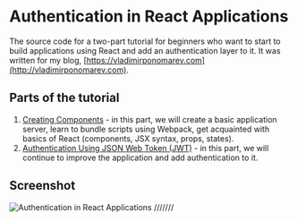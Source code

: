 Authentication in React Applications
====================================
The source code for a two-part tutorial for beginners who want to start to build applications using React and add an authentication layer to it. It was written for my blog, [https://vladimirponomarev.com](http://vladimirponomarev.com).

Parts of the tutorial
---------------------
1. [Creating Components](https://vladimirponomarev.com/blog/authentication-in-react-apps-creating-components) - in this part, we will create a basic application server, learn to bundle scripts using Webpack, get acquainted with basics of React (components, JSX syntax, props, states).
2. [Authentication Using JSON Web Token (JWT)](https://vladimirponomarev.com/blog/authentication-in-react-apps-jwt) - in this part, we will continue to improve the application and add authentication to it.

Screenshot
----------
![Authentication in React Applications](https://raw.github.com/vladimirponomarev/authentication-in-react-apps/master/screenshot.png)
///////
